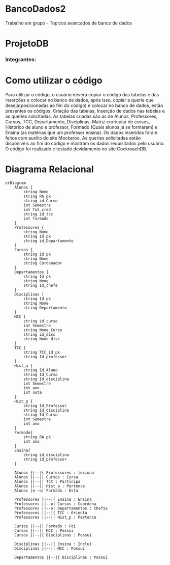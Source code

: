 # BancoDados2
Trabalho em grupo - Topicos avancados de banco de dados
# ProjetoDB
### Integrantes:  

# Como utilizar o código
Para utilizar o código, o usuário deverá copiar o código das tabelas e das inserções e colocar no banco de dados, após isso, copiar a querie que deseja(posicionadas ao fim do código) e colocar no banco de dados, estão presentes os códigos: Criação das tabelas, Inserção de dados nas tabelas e as queries solicitadas. As tabelas criadas são as de Alunos, Professores, Cursos, TCC, Departamento, Disciplinas, Matriz curricular de cursos, Histórico de aluno e professor, Formado (Quais alunos já se formaram) e Ensina (as matérias que um professor ensina). Os dados inseridos foram feitos com auxílio do site Mockaroo. As queries solicitadas estão disponíveis ao fim do código e mostram os dados requisitados pelo usuário. O código foi realizado e testado devidamento no site CockroachDB.
# Diagrama Relacional
```mermaid
erDiagram
    Alunos {
        string Nome
        string RA pk
        string id_Curso
        int Semestre
        int Tot_cred
        string id_tcc
        int formado
    }
    Professores {
        string Nome
        string Id pk
        string id_Departamento
    }
    Cursos {
        string id pk
        string Nome
        string Cordenador
    }
    Departamentos {
        string Id pk
        string Nome
        string Id_chefe
    }
    Disciplinas {
        string Id pk
        string Nome
        string Departamento
    }
    MCC {
        string id_curso
        int Semestre
        string Nome_Curso
        string id_disc
        string Nome_disc
    }
    TCC {
        string TCC_id pk
        string Id_professor
    }
    Hist_a {
        string Id_Aluno
        string Id_Curso
        string Id_disciplina
        int Semestre
        int ano
        int nota
    }
    Hist_p {
        string Id_Professor
        string Id_disciplina
        string Id_Curso
        int Semestre
        int ano
    }
    Formado{
        string RA pk
        int ano
    }
    Ensina{
        string id_disciplina
        string id_professor
    }

    Alunos }|--|{ Professores : leciona
    Alunos }|--|| Cursos : Cursa
    Alunos }|--|| TCC : Participa
    Alunos ||--|| Hist_a : Pertence
    Alunos |o--o| Formado : Esta

    Professores }|--|{ Ensina : Ensina
    Professores ||--o| Cursos : Coordena
    Professores ||--o| Departamentos : Chefia
    Professores ||--|{ TCC : Orienta
    Professores ||--|| Hist_p : Pertence

    Cursos ||--|| Formado : Foi
    Cursos }|--|| MCC : Possui
    Cursos }|--|{ Disciplinas : Possui

    Disciplinas }|--|{ Ensina : Inclui
    Disciplinas }|--|| MCC : Possui

    Departamentos ||--|{ Disciplinas : Possui
```
